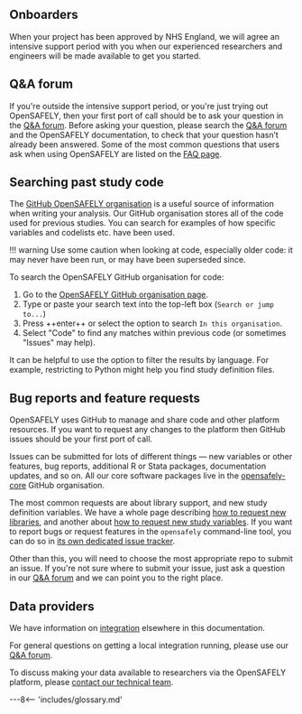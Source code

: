 ## Onboarders

When your project has been approved by NHS England, we will agree an intensive support period with you when our experienced researchers and engineers will be made available to get you started.

## Q&A forum

If you're outside the intensive support period, or you're just trying out OpenSAFELY,
then your first port of call should be to ask your question in the [Q&A forum][].
Before asking your question,
please search the [Q&A forum][] and the OpenSAFELY documentation,
to check that your question hasn’t already been answered.
Some of the most common questions that users ask when using OpenSAFELY are listed on the [FAQ page][].

[Q&A forum]: https://github.com/opensafely/documentation/discussions
[FAQ page]: https://github.com/opensafely/documentation/discussions/445

## Searching past study code

The [GitHub OpenSAFELY organisation](https://github.com/opensafely) is a useful source of information when writing your analysis.
Our GitHub organisation stores all of the code used for previous studies.
You can search for examples of how specific variables and codelists etc. have been used.

!!! warning
    Use some caution when looking at code, especially older code:
    it may never have been run, or may have been superseded since.

To search the OpenSAFELY GitHub organisation for code:

1. Go to the [OpenSAFELY GitHub organisation page](https://github.com/opensafely).
2. Type or paste your search text into the top-left box (`Search or jump to...`)
3. Press ++enter++ or select the option to search `In this organisation`.
4. Select "Code" to find any matches within previous code (or sometimes "Issues" may help).

It can be helpful to use the option to filter the results by language.
For example, restricting to Python might help you find study definition files.

## Bug reports and feature requests

OpenSAFELY uses GitHub to manage and share code and other platform resources. If you want to request any changes to the platform then GitHub issues should be your first port of call.

Issues can be submitted for lots of different things &mdash; new variables or other features, bug reports, additional R or Stata packages, documentation updates, and so on.  All our core software packages live in the [opensafely-core](https://github.com/opensafely-core/) GitHub organisation.

The most common requests are about library support, and new study definition variables. We have a whole page describing [how to request new libraries](requesting-libraries.md), and another about [how to request new study variables](requesting-variables.md). If you want to report bugs or request features in the `opensafely` command-line tool, you can do so in [its own dedicated issue tracker](https://github.com/opensafely-core/opensafely-cli/issues).

Other than this, you will need to choose the most appropriate repo to submit an issue. If you're not sure where to submit your issue, just ask a question in our [Q&A forum](https://github.com/opensafely/documentation/discussions) and we can point you to the right place.

## Data providers

We have information on [integration](system-integration.md) elsewhere in this documentation.

For general questions on getting a local integration running,
please use our [Q&A forum](https://github.com/opensafely/documentation/discussions).

To discuss making your data available to researchers via the OpenSAFELY
platform, please [contact our technical
team](mailto:tech@opensafely.org).

---8<-- 'includes/glossary.md'
